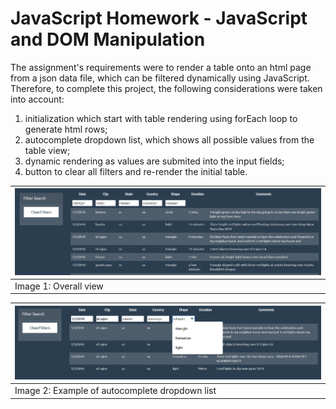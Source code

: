 # JavaScript Homework - JavaScript and DOM Manipulation

The assignment's requirements were to render a table onto an html page from a json data file, which can be filtered dynamically using JavaScript. Therefore, to complete this project, the following considerations were taken into account:

1. initialization which start with table rendering using forEach loop to generate html rows;
2. autocomplete dropdown list, which shows all possible values from the table view;
3. dynamic rendering as values are submited into the input fields;
4. button to clear all filters and re-render the initial table.

<img src="images/tableRendering.PNG" alt="Table Rendering"> |
-----------------------|
Image 1: Overall view|

<img src="images/dropdown.PNG" alt="Table autocomplete"> |
-----------------------|
Image 2: Example of autocomplete dropdown list|
